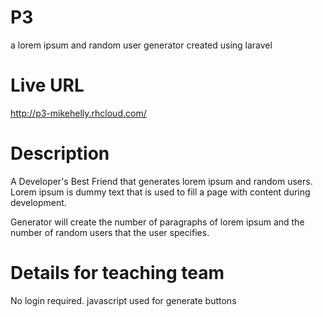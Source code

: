# P3

a lorem ipsum and random user generator created using laravel

# Live URL

http://p3-mikehelly.rhcloud.com/

# Description

A Developer's Best Friend that generates lorem ipsum and random users. Lorem ipsum is dummy text that is used to fill a page with content during development.

 Generator will create the number of paragraphs of lorem ipsum and the number of random users that the user specifies.

# Details for teaching team

No login required. 
javascript used for generate buttons 